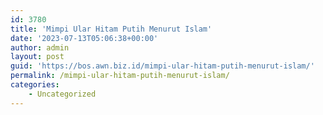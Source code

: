 ```yaml
---
id: 3780
title: 'Mimpi Ular Hitam Putih Menurut Islam'
date: '2023-07-13T05:06:38+00:00'
author: admin
layout: post
guid: 'https://bos.awn.biz.id/mimpi-ular-hitam-putih-menurut-islam/'
permalink: /mimpi-ular-hitam-putih-menurut-islam/
categories:
    - Uncategorized
---
```


